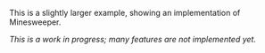 This is a slightly larger example, showing an implementation of Minesweeper.

*This is a work in progress; many features are not implemented yet.*
